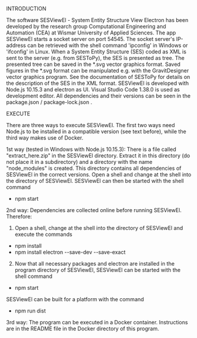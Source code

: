 INTRODUCTION

The software SESViewEl - System Entity Structure View Electron has been developed by the research group Computational
Engineering and Automation (CEA) at Wismar University of Applied Sciences.
The app SESViewEl starts a socket server on port 54545. The socket server's IP-address can be retrieved with the shell
command 'ipconfig' in Windows or 'ifconfig' in Linux.
When a System Entity Structure (SES) coded as XML is sent to the server (e.g. from SESToPy), the SES is presented as tree.
The presented tree can be saved in the *.svg vector graphics format.
Saved figures in the *.svg format can be manipulated e.g. with the GravitDesigner vector graphics program.
See the documentation of SESToPy for details on the description of the SES in the XML format.
SESViewEl is developed with Node.js 10.15.3 and electron as UI.
Visual Studio Code 1.38.0 is used as development editor.
All dependencies and their versions can be seen in the package.json / package-lock.json .

EXECUTE

There are three ways to execute SESViewEl. The first two ways need Node.js to be installed in a compatible version
(see text before), while the third way makes use of Docker.

1st way (tested in Windows with Node.js 10.15.3): There is a file called "extract_here.zip" in the SESViewEl directory.
Extract it in this directory (do not place it in a subdirectory) and a directory with the name "node_modules"
is created. This directory contains all dependencies of SESViewEl in the correct versions.
Open a shell and change at the shell into the directory of SESViewEl. SESViewEl can then be started with the shell command
- npm start

2nd way: Dependencies are collected online before running SESViewEl. Therefore:

1. Open a shell, change at the shell into the directory of SESViewEl and execute the commands
- npm install
- npm install electron --save-dev --save-exact

2. Now that all necessary packages and electron are installed in the program directory of SESViewEl,
SESViewEl can be started with the shell command
- npm start

SESViewEl can be built for a platform with the command
- npm run dist

3rd way: The program can be executed in a Docker container. Instructions are in the README file in the Docker
directory of this program.